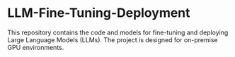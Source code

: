 # LLM-Fine-Tuning-Deployment
This repository contains the code and models for fine-tuning and deploying Large Language Models (LLMs). The project is designed for on-premise GPU environments.
